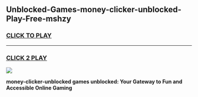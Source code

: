 
## Unblocked-Games-money-clicker-unblocked-Play-Free-mshzy
<h3>
<a href="https://premium76.site?title=money-clicker-unblocked&ref=23A">CLICK TO PLAY</a></h3>
<hr>

<h3>
<a href="https://premium76.site?title=money-clicker-unblocked&ref=23A">CLICK 2 PLAY</a>
  
</h3>

<a href="https://premium76.site?title=money-clicker-unblocked&ref=23A"><img src="https://clearcache.store/games.png"></a>


**money-clicker-unblocked games unblocked: Your Gateway to Fun and Accessible Online Gaming**

